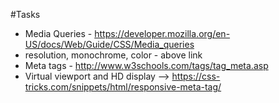 #Tasks

 - Media Queries - https://developer.mozilla.org/en-US/docs/Web/Guide/CSS/Media_queries
 - resolution, monochrome, color - above link
 - Meta tags - http://www.w3schools.com/tags/tag_meta.asp
 - Virtual viewport and HD display --> https://css-tricks.com/snippets/html/responsive-meta-tag/